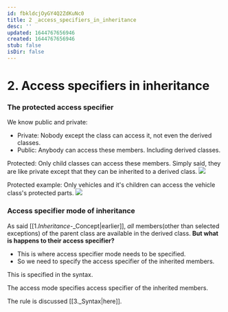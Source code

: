 ```yaml
---
id: fbkldcjOyGY4Q2ZdKuNc0
title: 2 _access_specifiers_in_inheritance
desc: ''
updated: 1644767656946
created: 1644767656946
stub: false
isDir: false
---
```

# 2. Access specifiers in inheritance

### The protected access specifier
We know public and private:
- Private: Nobody except the class can access it, not even the derived classes. 
- Public: Anybody can access these members. Including derived classes.

Protected: Only child classes can access these members. Simply said, they are like private except that they can be inherited to a derived class.
![](Selection_105.png)

Protected example: Only vehicles and it's children can access the vehicle class's protected parts.
![](Selection_106.png)


### Access specifier mode of inheritance
As said [[1._Inheritance_-_Concept|earlier]], *all* members(other than selected exceptions) of the parent class are available in the derived class. **But what is happens to their access specifier?**
- This is where access specifier mode needs to be specified.
- So we need to specify the access specifier of the inherited members.

This is specified in the syntax.

The access mode specifies access specifier of the inherited members.

The rule is discussed [[3._Syntax|here]].
